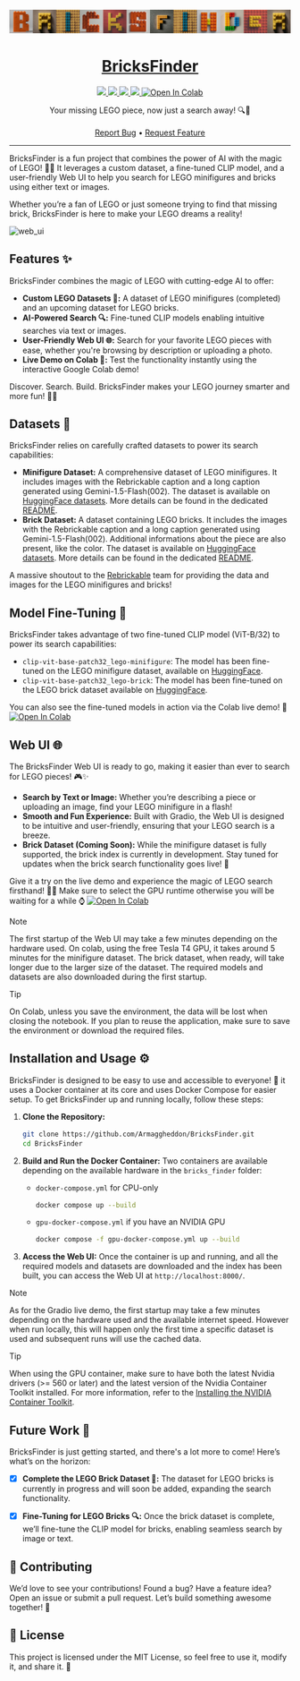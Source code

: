 <div id="top"></div>
<br/>
<br/>
<br/>


<p align="center">
  <img src="images/bricksfinder.png">
</p>
<h1 align="center">
    <a href="https://github.com/Armaggheddon/BricksFinder">BricksFinder</a>
</h1>
<p align="center">
    <a href="https://github.com/Armaggheddon/BricksFinder/commits/master">
    <img src="https://img.shields.io/github/last-commit/Armaggheddon/BricksFinder">
    </a>
    <a href="https://github.com/Armaggheddon/BricksFinder">
    <img src="https://img.shields.io/badge/Maintained-yes-green.svg">
    </a>
    <a href="https://github.com/Armaggheddon/BricksFinder/issues">
    <img src="https://img.shields.io/github/issues/Armaggheddon/BricksFinder">
    </a>
    <a href="https://github.com/Armaggheddon/BricksFinder/blob/master/LICENSE">
    <img src="https://img.shields.io/github/license/Armaggheddon/BricksFinder">
    </a>
    <a target="_blank" href="https://colab.research.google.com/github/Armaggheddon/BricksFinder/blob/main/live_demo/live_demo.ipynb">
    <img src="https://colab.research.google.com/assets/colab-badge.svg" alt="Open In Colab"/>
    </a>
</p>
<p align="center">
    Your missing LEGO piece, now just a search away! 🔍🧩
    <br/>
    <br/>
    <a href="https://github.com/Armaggheddon/BricksFinder/issues">Report Bug</a>
    •
    <a href="https://github.com/Armaggheddon/BricksFinder/issues">Request Feature</a>
</p>

---

BricksFinder is a fun project that combines the power of AI with the magic of LEGO! 🧱✨ It leverages a custom dataset, a fine-tuned CLIP model, and a user-friendly Web UI to help you search for LEGO minifigures and bricks using either text or images.

Whether you’re a fan of LEGO or just someone trying to find that missing brick, BricksFinder is here to make your LEGO dreams a reality!

![web_ui](images/webui_demo.webp)

## Features ✨
BricksFinder combines the magic of LEGO with cutting-edge AI to offer:

- **Custom LEGO Datasets 🧱:** A dataset of LEGO minifigures (completed) and an upcoming dataset for LEGO bricks.
- **AI-Powered Search 🔍:** Fine-tuned CLIP models enabling intuitive searches via text or images.
- **User-Friendly Web UI 🌐:** Search for your favorite LEGO pieces with ease, whether you're browsing by description or uploading a photo.
- **Live Demo on Colab 🚀:** Test the functionality instantly using the interactive Google Colab demo!

Discover. Search. Build. BricksFinder makes your LEGO journey smarter and more fun! 🚀✨


## Datasets 🧱
BricksFinder relies on carefully crafted datasets to power its search capabilities:

- **Minifigure Dataset:** A comprehensive dataset of LEGO minifigures. It includes images with the Rebrickable caption and a long caption generated using Gemini-1.5-Flash(002). The dataset is available on [HuggingFace datasets](https://huggingface.co/datasets/armaggheddon97/lego_minifigure_captions). More details can be found in the dedicated [README](../datasets/lego_minifigures_captions/README.md).
- **Brick Dataset:** A dataset containing LEGO bricks. It includes the images with the Rebrickable caption and a long caption generated using Gemini-1.5-Flash(002). Additional informations about the piece are also present, like the color. The dataset is available on [HuggingFace datasets](https://huggingface.co/datasets/armaggheddon97/lego_brick_captions). More details can be found in the dedicated [README](../datasets/lego_brick_captions/README.md).


A massive shoutout to the [Rebrickable](https://rebrickable.com/) team for providing the data and images for the LEGO minifigures and bricks!


## Model Fine-Tuning 🧠
BricksFinder takes advantage of two fine-tuned CLIP model (ViT-B/32) to power its search capabilities:

- `clip-vit-base-patch32_lego-minifigure`: The model has been fine-tuned on the LEGO minifigure dataset, available on [HuggingFace](https://huggingface.co/armaggheddon97/clip-vit-base-patch32_lego-minifigure).
- `clip-vit-base-patch32_lego-brick`: The model has been fine-tuned on the LEGO brick dataset available on [HuggingFace](https://huggingface.co/armaggheddon97/clip-vit-base-patch32_lego-brick).

You can also see the fine-tuned models in action via the Colab live demo! 🚀 <a target="_blank" href="https://colab.research.google.com/github/Armaggheddon/BricksFinder/blob/main/live_demo/live_demo.ipynb">
  <img src="https://colab.research.google.com/assets/colab-badge.svg" alt="Open In Colab"/>
</a>

## Web UI 🌐
The BricksFinder Web UI is ready to go, making it easier than ever to search for LEGO pieces! 🎮✨

- **Search by Text or Image:** Whether you’re describing a piece or uploading an image, find your LEGO minifigure in a flash!
- **Smooth and Fun Experience:** Built with Gradio, the Web UI is designed to be intuitive and user-friendly, ensuring that your LEGO search is a breeze.
- **Brick Dataset (Coming Soon):** While the minifigure dataset is fully supported, the brick index is currently in development. Stay tuned for updates when the brick search functionality goes live! 🚀


Give it a try on the live demo and experience the magic of LEGO search firsthand! 🧱✨ Make sure to select the GPU runtime otherwise you will be waiting for a while ⌚ <a target="_blank" href="https://colab.research.google.com/github/Armaggheddon/BricksFinder/blob/main/live_demo/live_demo.ipynb">
  <img src="https://colab.research.google.com/assets/colab-badge.svg" alt="Open In Colab"/>
</a>

> [!NOTE]
> The first startup of the Web UI may take a few minutes depending on the hardware used. On colab, using the free Tesla T4 GPU, it takes around 5 minutes for the minifigure dataset. The brick dataset, when ready, will take longer due to the larger size of the dataset. The required models and datasets are also downloaded during the first startup.

> [!TIP]
> On Colab, unless you save the environment, the data will be lost when closing the notebook. If you plan to reuse the application, make sure to save the environment or download the required files.


## Installation and Usage ⚙️
BricksFinder is designed to be easy to use and accessible to everyone! 🚀 it uses a Docker container at its core and uses Docker Compose for easier setup. To get BricksFinder up and running locally, follow these steps:

1. **Clone the Repository:**
   ```bash
   git clone https://github.com/Armaggheddon/BricksFinder.git
   cd BricksFinder
   ```
2. **Build and Run the Docker Container:**
   Two containers are available depending on the available hardware in the `bricks_finder` folder:
    - `docker-compose.yml` for CPU-only
        ```bash
        docker compose up --build
        ```
    - `gpu-docker-compose.yml` if you have an NVIDIA GPU
        ```bash
        docker compose -f gpu-docker-compose.yml up --build
        ```

3. **Access the Web UI:**
    Once the container is up and running, and all the required models and datasets are downloaded and the index has been built, you can access the Web UI at `http://localhost:8000/`.


> [!NOTE]
> As for the Gradio live demo, the first startup may take a few minutes depending on the hardware used and the available internet speed. However when run locally, this will happen only the first time a specific dataset is used and subsequent runs will use the cached data.

> [!TIP]
> When using the GPU container, make sure to have both the latest Nvidia drivers (>= 560 or later) and the latest version of the Nvidia Container Toolkit installed. For more information, refer to the [Installing the NVIDIA Container Toolkit](https://docs.nvidia.com/datacenter/cloud-native/container-toolkit/latest/install-guide.html).


## Future Work 🚧
BricksFinder is just getting started, and there's a lot more to come! Here’s what’s on the horizon:

- [x] **Complete the LEGO Brick Dataset 🧱:** The dataset for LEGO bricks is currently in progress and will soon be added, expanding the search functionality.
- [x] **Fine-Tuning for LEGO Bricks 🔍:** Once the brick dataset is complete, we’ll fine-tune the CLIP model for bricks, enabling seamless search by image or text.


## 🤝 Contributing
We’d love to see your contributions! Found a bug? Have a feature idea? Open an issue or submit a pull request. Let’s build something awesome together! 💪


## 📄 License
This project is licensed under the MIT License, so feel free to use it, modify it, and share it. 🎉
